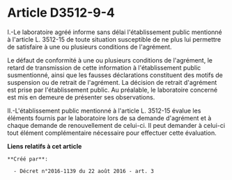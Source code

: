 # Article D3512-9-4

I.-Le laboratoire agréé informe sans délai l'établissement public mentionné à l'article L. 3512-15 de toute situation
susceptible de ne plus lui permettre de satisfaire à une ou plusieurs conditions de l'agrément. 

Le défaut de conformité à une ou plusieurs conditions de l'agrément, le retard de transmission de cette information à
l'établissement public susmentionné, ainsi que les fausses déclarations constituent des motifs de suspension ou de retrait de
l'agrément. La décision de retrait d'agrément est prise par l'établissement public. Au préalable, le laboratoire concerné est
mis en demeure de présenter ses observations. 

II.-L'établissement public mentionné à l'article L. 3512-15 évalue les éléments fournis par le laboratoire lors de sa demande
d'agrément et à chaque demande de renouvellement de celui-ci. Il peut demander à celui-ci tout élément complémentaire
nécessaire pour effectuer cette évaluation.

**Liens relatifs à cet article**

	**Créé par**:

	  - Décret n°2016-1139 du 22 août 2016 - art. 3
